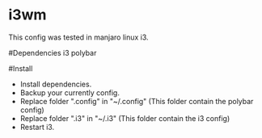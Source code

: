 # i3wm
This config was tested in manjaro linux i3.

#Dependencies
i3
polybar

#Install
- Install dependencies.
- Backup your currently config.
- Replace folder ".config" in "~/.config" (This folder contain the polybar config)
- Replace folder ".i3" in "~/.i3" (This folder contain the i3 config)
- Restart i3.